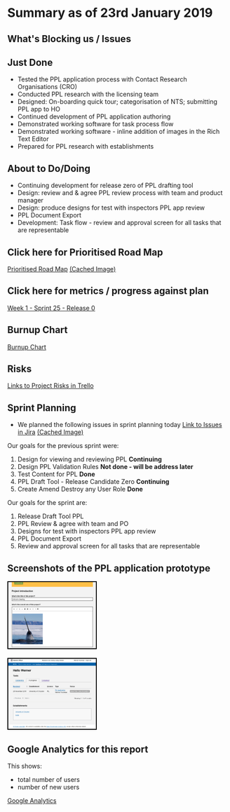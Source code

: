# Summary as of 23rd January 2019 
## What's Blocking us / Issues

## Just Done
* Tested the PPL application process with Contact Research Organisations (CRO)
* Conducted PPL research with the licensing team 
* Designed: On-boarding quick tour; categorisation of NTS; submitting PPL app to HO
* Continued development of PPL application authoring
* Demonstrated working software for task process flow
* Demonstrated working software - inline addition of images in the Rich Text Editor
* Prepared for PPL research with establishments

## About to Do/Doing
* Continuing development for release zero of PPL drafting tool
* Design: review and & agree PPL review process with team and product manager
* Design: produce designs for test with inspectors PPL app review 
* PPL Document Export
* Development: Task flow - review and approval screen for all tasks that are representable

## Click here for Prioritised Road Map
[Prioritised Road Map](https://trello.com/b/p7x9hbPV/prioritised-roadmap)    [\(Cached Image\)](graphs/ASLRoadMap23012019.jpg)

## Click here for metrics / progress against plan
[Week 1 - Sprint 25 - Release 0](graphs/progress23012019.png)

## Burnup Chart

[Burnup Chart](burnup23012019.md)

## Risks
[Links to Project Risks in Trello](https://trello.com/b/VuFuCL7t/risk-register-and-kpis-asl-delivery) 


## Sprint Planning
* We planned the following issues in sprint planning today [Link to Issues in Jira](https://jira.digital.homeoffice.gov.uk/secure/RapidBoard.jspa?rapidView=261)    [\(Cached Image\)](graphs/sprint23012019.png)

Our goals for the previous sprint were:
1. Design for viewing and reviewing PPL
**Continuing**
2. Design PPL Validation Rules
**Not done - will be address later**
3. Test Content for PPL
**Done**
4. PPL Draft Tool - Release Candidate Zero
**Continuing**
5. Create Amend Destroy any User Role
**Done**


Our goals for the sprint are:
1. Release Draft Tool PPL 
2. PPL Review & agree with team and PO 
3. Designs for test with inspectors PPL app review
4. PPL Document Export 
5. Review and approval screen for all tasks that are representable

## Screenshots of the PPL application prototype
<a href="graphs/proto1_23012019.png"><img src="graphs/proto1_23012019.png" alt="HTML5 Icon" width="200" style="border:2px solid black"></a>
<br>
<br>
<a href="graphs/proto2_23012019.png"><img src="graphs/proto2_23012019.png" alt="HTML5 Icon" width="200" style="border:2px solid black"></a>

## Google Analytics for this report

This shows:
* total number of users
* number of new users

[Google Analytics](graphs/GA16012019.jpg)

